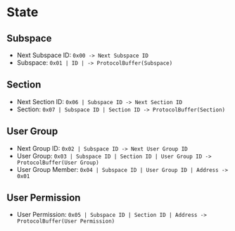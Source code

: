 <!--
order: 2
-->

# State

## Subspace

* Next Subspace ID: `0x00 -> Next Subspace ID`
* Subspace: `0x01 | ID | -> ProtocolBuffer(Subspace)`

## Section

* Next Section ID: `0x06 | Subspace ID -> Next Section ID`
* Section: `0x07 | Subspace ID | Section ID -> ProtocolBuffer(Section)`

## User Group

* Next Group ID: `0x02 | Subspace ID -> Next User Group ID`
* User Group: `0x03 | Subspace ID | Section ID | User Group ID -> ProtocolBuffer(User Group)`
* User Group Member: `0x04 | Subspace ID | User Group ID | Address -> 0x01`

## User Permission

* User Permission: `0x05 | Subspace ID | Section ID | Address -> ProtocolBuffer(User Permission)`